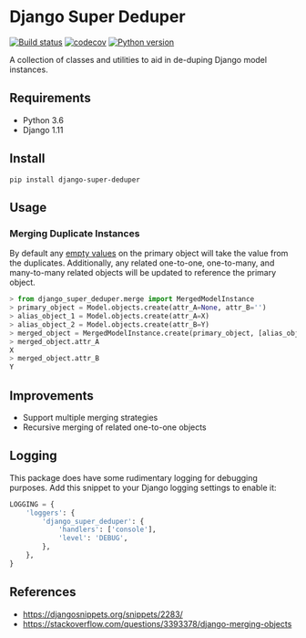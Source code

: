 # Django Super Deduper
[![Build status](https://badge.buildkite.com/9895056b294e7f1a8893b9ef75bb743f3933fc3264e23eeeb2.svg)](https://buildkite.com/mighty/django-super-deduper?branch=master)
[![codecov](https://codecov.io/gh/mighty-justice/django-super-deduper/branch/master/graph/badge.svg)](https://codecov.io/gh/mighty-justice/django-super-deduper)
[![Python version](https://img.shields.io/pypi/pyversions/django-super-deduper.svg)](https://pypi.python.org/pypi/django-super-deduper)

A collection of classes and utilities to aid in de-duping Django model instances.

## Requirements

- Python 3.6
- Django 1.11

## Install

`pip install django-super-deduper`

## Usage

### Merging Duplicate Instances

By default any [empty values](https://github.com/django/django/blob/master/django/core/validators.py#L13) on the primary object will take the value from the duplicates.
Additionally, any related one-to-one, one-to-many, and many-to-many related objects will be updated to reference the primary object.

```python
> from django_super_deduper.merge import MergedModelInstance
> primary_object = Model.objects.create(attr_A=None, attr_B='')
> alias_object_1 = Model.objects.create(attr_A=X)
> alias_object_2 = Model.objects.create(attr_B=Y)
> merged_object = MergedModelInstance.create(primary_object, [alias_object_1, alias_object_2])
> merged_object.attr_A
X
> merged_object.attr_B
Y
```

## Improvements

- Support multiple merging strategies
- Recursive merging of related one-to-one objects

## Logging

This package does have some rudimentary logging for debugging purposes.
Add this snippet to your Django logging settings to enable it:

```python
LOGGING = {
    'loggers': {
        'django_super_deduper': {
            'handlers': ['console'],
            'level': 'DEBUG',
        },
    },
}
```

## References

- https://djangosnippets.org/snippets/2283/
- https://stackoverflow.com/questions/3393378/django-merging-objects
